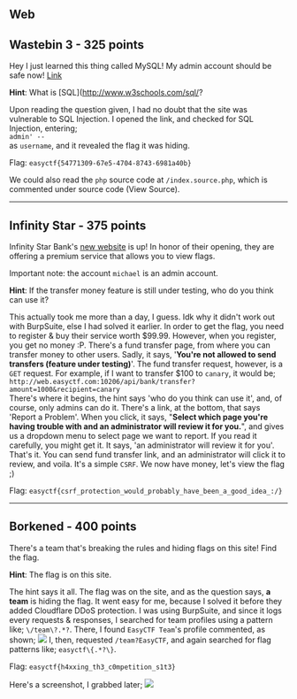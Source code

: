 Web
-----

Wastebin 3 - 325 points
-----------------------
Hey I just learned this thing called MySQL! My admin account should be safe now! [Link](http://web.easyctf.com:10207/3/)

**Hint**:
What is [SQL](http://www.w3schools.com/sql/?

Upon reading the question given, I had no doubt that the site was vulnerable to SQL Injection. I opened the link, and checked for SQL Injection, entering;<br/>
`admin' -- `<br/>
as `username`, and it revealed the flag it was hiding.

Flag: `easyctf{54771309-67e5-4704-8743-6981a40b}`

We could also read the `php` source code at `/index.source.php`, which is commented under source code (View Source).

------------------------

Infinity Star - 375 points
-----------------
Infinity Star Bank's [new website](http://web.easyctf.com:10206/) is up! In honor of their opening, they are offering a premium service that allows you to view flags.

Important note: the account `michael` is an admin account.

**Hint**:
If the transfer money feature is still under testing, who do you think can use it?

This actually took me more than a day, I guess. Idk why it didn't work out with BurpSuite, else I had solved it earlier. In order to get the flag, you need to register & buy their service worth $99.99. However, when you register, you get no money :P. There's a fund transfer page, from where you can transfer money to other users. Sadly, it says, '**You're not allowed to send transfers (feature under testing)**'. The fund transfer request, however, is a `GET` request. For example, if I want to transfer $100 to `canary`, it would be;<br/>
`http://web.easyctf.com:10206/api/bank/transfer?amount=1000&recipient=canary`<br/>
There's where it begins, the hint says 'who do you think can use it', and, of course, only admins can do it. There's a link, at the bottom, that says 'Report a Problem'. When you click, it says, "**Select which page you're having trouble with and an administrator will review it for you.**", and gives us a dropdown menu to select page we want to report. If you read it carefully, you might get it. It says, 'an administrator will review it for you'. That's it. You can send fund transfer link, and an administrator will click it to review, and voila. It's a simple `CSRF`. We now have money, let's view the flag ;)

Flag: `easyctf{csrf_protection_would_probably_have_been_a_good_idea_:/}`

----------------------

Borkened - 400 points
---------------------
There's a team that's breaking the rules and hiding flags on this site! Find the flag.

**Hint**:
The flag is on this site.

The hint says it all. The flag was on the site, and as the question says, **a team** is hiding the flag. It went easy for me, because I solved it before they added Cloudflare DDoS protection. I was using BurpSuite, and since it logs every requests & responses, I searched for team profiles using a pattern like;
`\/team\?.*?`.
There, I found `EasyCTF Team`'s profile commented, as shown;
<img src='http://i.imgur.com/sim79D1.png?1' />
I, then, requested `/team?EasyCTF`, and again searched for flag patterns like;
`easyctf\{.*?\}`.

Flag: `easyctf{h4xxing_th3_c0mpetition_s1t3}`

Here's a screenshot, I grabbed later;
<img src='http://i.imgur.com/z4l0wQ2.png?1' />
